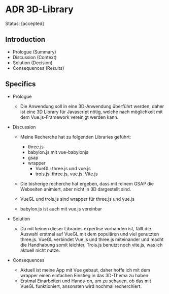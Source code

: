 # ADR 3D-Library

Status: [accepted] 

## Introduction

- Prologue (Summary)
- Discussion (Context)
- Solution (Decision)
- Consequences (Results)

## Specifics

- Prologue

  - Die Anwendung soll in eine 3D-Anwendung überführt werden, daher ist eine 3D Library für Javascript nötig, welche nach möglichkeit mit dem Vue.js-Framework vereinigt werden kann.

- Discussion

  - Meine Recherche hat zu folgenden Libraries geführt:
    - three.js
    - babylon.js mit vue-babylonjs
    - gsap
    - wrapper
      - VueGL: three.js und vue.js
      - trois.js: three.js, vue.js, Vite.js
    

  - Die bisherige recherche hat ergeben, dass mit reinem GSAP die Webseiten animiert, aber nicht in 3D dargestellt sind.
  - VueGL und trois.js sind wrapper für three.js und vue.js
  - babylon.js ist auch mit vue.js vereinbar

- Solution

  - Da mit keinen dieser Libraries expertise vorhanden ist, fällt die Auswahl erstmal auf VueGL mit dem populären und viel genutzten three.js. VueGL verbindet Vue.js und three.js miteinander und macht die Handhabung somit leichter. Trois.js benutzt noch vite.js, was ich aktuell nicht nutze.

- Consequences
  - Aktuell ist meine App mit Vue gebaut, daher hoffe ich mit dem wrapper einen einfachen Einstieg in das 3D-Thema zu haben
  - Erstmal Einarbeiten und Hands-on, um zu schauen, ob das mit VueGL funktioniert, ansonsten wird nochmal recherchiert. 